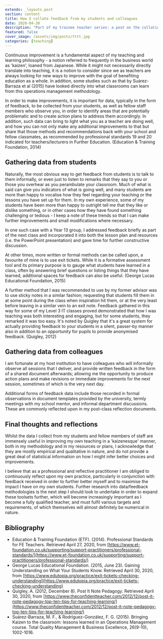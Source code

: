 ```yaml
---
extends: _layouts.post
section: content
title: How I collate feedback from my students and colleagues
date: 2020-04-30
description: "Part of my trainee teacher series: a post on the collation of feedback from students and colleagues"
featured: false
cover_image: /assets/img/posts/tttt.jpg
categories: [teaching]
---
```


Continuous improvement is a fundamental aspect of my teaching and learning philosophy - a notion referred to frequently 
in the business world as 'kaizen', loaned from Japanese. While it might not necessarily directly translate into
teaching, it is a notion to consider since we as teachers are always looking for new ways to improve with the goal of 
benefiting education as a whole. In addition, some studies such as that by Suárez-Barraza et al (2015) have looked 
directly into what classrooms can learn from this operations management methodology.

In order to make improvements, it is important for data, typically in the form of feedback, to be collected from your 
students, as well as fellow staff members who observe you, in order to identify areas that are potentially problematic
and to create action plans to address them accordingly. In addition, such data can bring to light what you as a teacher
are doing well, and how you can not only make any additional improvements to that but share that those methods and
recommendations back with your school and fellow classmates, as recommended by professional standards 19 and 20 
indicated for teachers/lecturers in Further Education. (Education & Training Foundation, 2014)

## Gathering data from students

Naturally, the most obvious way to get feedback from students is to talk to them informally, or even just to listen to
remarks that they say to you or those you overhear as you perambulate your classroom. Much of what is said can give you 
indicators of what is going well, and many students are more than happy to vocalise how they feel regarding your 
teaching or the lessons you have set up for them. In my own experience, some of my students have been more than happy to
outright tell me that they like or dislike something, or in other cases how they have found something challenging or
tedious - I keep a note of these trends so that I can make further improvements and small modifications where necessary.

In one such case with a Year 13 group, I addressed feedback briefly as part of the next class and incorporated it into
both the lesson plan and resources (i.e. the PowerPoint presentation) and gave time for further constructive discussion.

At other times, more written or formal methods can be called upon, a favourite of mine is to use exit tickets. While
it is a formative assessment tool and its primary purpose is to gauge what students have learned in a class, often by
answering brief questions or listing things that they have learned, additional spaces for feedback can also be useful.
(George Lucas Educational Foundation, 2015)

A further method that I was recommended to use by my former advisor was to use sticky notes in a similar fashion; 
requesting that students fill them in at some point during the class when inspiration hit them, or at the very least
before leaving in a similar vein to an exit note. Feedback gathered in this way for some of my Level 3 IT classes proved
demonstrated that how I was teaching was both interesting and engaging, but for some students, they remarked it was too
easy. It's noted by Quigley that it's a great system for actually providing feedback to your students in a silent,
passer-by manner also in addition to an opportunity for pupils to provide anonymised feedback. (Quigley, 2012)

## Gathering data from colleagues

I am fortunate at my host institution to have colleagues who will informally observe all sessions that I deliver, and 
provide written feedback in the form of a shared document afterwards; allowing me the opportunity to produce action
plans and make revisions or immediate improvements for the next session, sometimes of which is the very next day.

Additional forms of feedback data include those recorded in formal observations in document templates provided by the
university, termly meetings with my school mentor, and informal department discussions. These are commonly reflected
upon in my post-class reflection documents.

## Final thoughts and reflections

Whilst the data I collect from my students and fellow members of staff are immensely useful in improving my own
teaching in a 'kaizenesque' manner, both in my methodology and in my resources or plans, I acknowledge that they are
mostly empirical and qualitative in nature, and do not provide a great deal of statistical information on how I might
infer better choices and improvements.

I believe that as a professional and reflective practitioner I am obliged to continuously reflect upon my own practice,
particularly in conjunction with feedback received in order to further better myself and to maximise the impact I have 
on my own students. Further research into data/feedback methodologies is the next step I should look to undertake in
order to expand these toolsets further, which will become increasingly important as I become a fully qualified teacher, 
and must fulfil various targets and requirements, of which themselves will almost definitely be numerical in nature.

## Bibliography

- Education & Training Foundation (ETF). (2014). Professional Standards for FE Teachers. Retrieved April 27, 2020, from [https://www.et-foundation.co.uk/supporting/support-practitioners/professional-standards/](https://www.et-foundation.co.uk/supporting/support-practitioners/professional-standards/)
- George Lucas Educational Foundation. (2015, June 23). Gaining Understanding on What Your Students Know. Retrieved April 30, 2020, from [https://www.edutopia.org/practice/exit-tickets-checking-understanding](https://www.edutopia.org/practice/exit-tickets-checking-understanding)
- Quigley, A. (2012, December 8). Post It Note Pedagogy. Retrieved April 30, 2020, from [https://www.theconfidentteacher.com/2012/12/post-it-note-pedagogy-top-ten-tips-for-teaching-learning/](https://www.theconfidentteacher.com/2012/12/post-it-note-pedagogy-top-ten-tips-for-teaching-learning/)
- Suárez-Barraza, M. F., & Rodríguez-González, F. G. (2015). Bringing Kaizen to the classroom: lessons learned in an Operations Management course. Total Quality Management & Business Excellence, 26(9-10), 1002-1016.
